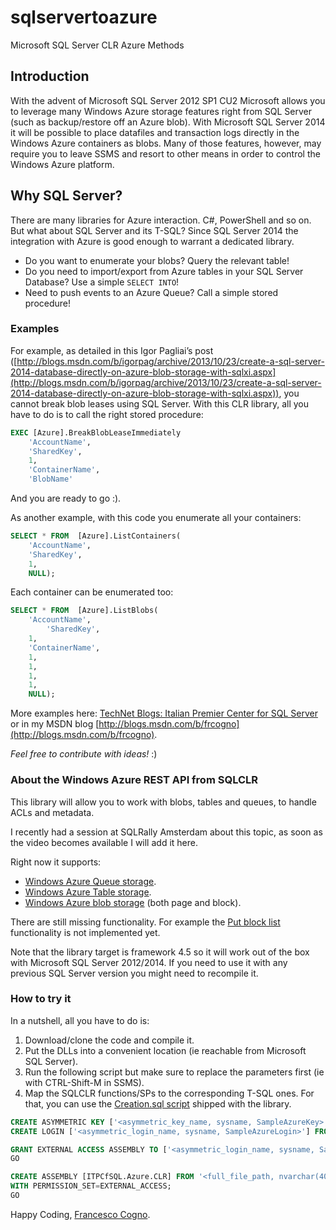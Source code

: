 # sqlservertoazure
Microsoft SQL Server CLR Azure Methods


## Introduction
With the advent of Microsoft SQL Server 2012 SP1 CU2 Microsoft allows you to leverage many Windows Azure storage features right from SQL Server (such as backup/restore off an Azure blob).
With Microsoft SQL Server 2014 it will be possible to place datafiles and transaction logs directly in the Windows Azure containers as blobs. 
 Many of those features, however, may require you to leave SSMS and resort to other means in order to control the Windows Azure platform. 

## Why SQL Server?
There are many libraries for Azure interaction. C#, PowerShell and so on. But what about SQL Server and its T-SQL? Since SQL Server 2014 the integration with Azure is good enough to warrant a dedicated library. 

* Do you want to enumerate your blobs? Query the relevant table! 
* Do you need to import/export from Azure tables in your SQL Server Database? Use a simple ```SELECT INTO```!
* Need to push events to an Azure Queue? Call a simple stored procedure!

### Examples
For example, as detailed in this Igor Pagliai’s post ([http://blogs.msdn.com/b/igorpag/archive/2013/10/23/create-a-sql-server-2014-database-directly-on-azure-blob-storage-with-sqlxi.aspx](http://blogs.msdn.com/b/igorpag/archive/2013/10/23/create-a-sql-server-2014-database-directly-on-azure-blob-storage-with-sqlxi.aspx)), you cannot break blob leases using SQL Server. With this CLR library, all you have to do is to call the right stored procedure: 
```SQL
EXEC [Azure].BreakBlobLeaseImmediately  
	'AccountName',
	'SharedKey',
	1,
	'ContainerName',
	'BlobName'
```
And you are ready to go :).

As another example, with this code you enumerate all your containers:
```SQL
SELECT * FROM  [Azure].ListContainers(
	'AccountName', 
	'SharedKey', 
	1, 
	NULL);			
```

Each container can be enumerated too:

```SQL
SELECT * FROM  [Azure].ListBlobs(
	'AccountName', 
        'SharedKey', 
	1, 
	'ContainerName',		
	1,						
	1,						
	1,				
	1,						
	NULL);				
```

More examples here: [TechNet Blogs: Italian Premier Center for SQL Server](http://blogs.technet.com/b/italian_premier_center_for_sql_server/) or in my MSDN blog [http://blogs.msdn.com/b/frcogno](http://blogs.msdn.com/b/frcogno).


*Feel free to contribute with ideas!* :)

### About the Windows Azure REST API from SQLCLR
This library will allow you to work with blobs, tables and queues, to handle ACLs and metadata. 

I recently had a session at SQLRally Amsterdam about this topic, as soon as the video becomes available I will add it here.

Right now it supports:
* [Windows Azure Queue storage](http://msdn.microsoft.com/en-us/library/windowsazure/dd179363.aspx).
* [Windows Azure Table storage](http://msdn.microsoft.com/en-us/library/windowsazure/dd179423.aspx).
* [Windows Azure blob storage](http://msdn.microsoft.com/en-us/library/windowsazure/dd135733.aspx) (both page and block).

There are still missing functionality. For example the [Put block list](http://msdn.microsoft.com/en-us/library/windowsazure/dd179467.aspx) functionality is not implemented yet.

Note that the library target is framework 4.5 so it will work out of the box with Microsoft SQL Server 2012/2014. If you need to use it with any previous SQL Server version you might need to recompile it. 

### How to try it
In a nutshell, all you have to do is:

1. Download/clone the code and compile it.
2. Put the DLLs into a convenient location (ie reachable from Microsoft SQL Server).
3. Run the following script but make sure to replace the parameters first (ie with CTRL-Shift-M in SSMS).
4. Map the SQLCLR functions/SPs to the corresponding T-SQL ones. For that, you can use the [Creation.sql script](https://github.com/MindFlavor/sqlservertoazure/blob/master/ITPCfSQL.Azure.CLR/SQL.Scripts/Creation.sql) shipped with the library.

```SQL
CREATE ASYMMETRIC KEY ['<asymmetric_key_name, sysname, SampleAzureKey>'] FROM EXECUTABLE FILE = '<full_file_path, nvarchar(4000), Enter the full DLL path>'
CREATE LOGIN ['<asymmetric_login_name, sysname, SampleAzureLogin>'] FROM ASYMMETRIC KEY ['<asymmetric_key_name, sysname, SampleAzureKey>'];

GRANT EXTERNAL ACCESS ASSEMBLY TO ['<asymmetric_login_name, sysname, SampleAzureLogin>'];
GO

CREATE ASSEMBLY [ITPCfSQL.Azure.CLR] FROM '<full_file_path, nvarchar(4000), Enter the full DLL path>'
WITH PERMISSION_SET=EXTERNAL_ACCESS;
GO
```


Happy Coding,
[Francesco Cogno](mailto:francesco.cogno@outlook.com).


